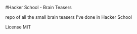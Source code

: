 #Hacker School - Brain Teasers

repo of all the small brain teasers I've done in Hacker School

License MIT